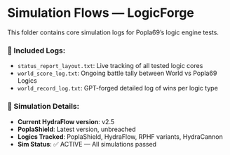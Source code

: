 # Simulation Flows — LogicForge

This folder contains core simulation logs for Popla69’s logic engine tests.

### 📂 Included Logs:
- `status_report_layout.txt`: Live tracking of all tested logic cores
- `world_score_log.txt`: Ongoing battle tally between World vs Popla69 Logics
- `world_record_log.txt`: GPT-forged detailed log of wins per logic type

### 🧪 Simulation Details:
- **Current HydraFlow version**: v2.5
- **PoplaShield**: Latest version, unbreached
- **Logics Tracked**: PoplaShield, HydraFlow, RPHF variants, HydraCannon
- **Sim Status**: ✅ ACTIVE — All simulations passed
